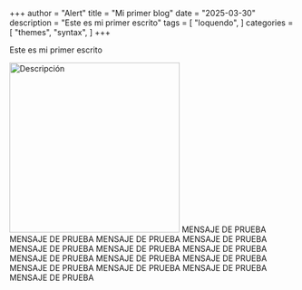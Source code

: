 +++
author = "Alert"
title = "Mi primer blog"
date = "2025-03-30"
description = "Este es mi primer escrito"
tags = [
    "loquendo",
]
categories = [
    "themes",
    "syntax",
]
+++

Este es mi primer escrito
<!--more-->

<img src="https://64.media.tumblr.com/8cbab7d522f75cdafeae6a5d25d5f429/8ad4148f363f00f2-e2/s540x810/6dce29321acee88b48e4752ad02570038525e675.pnj" alt="Descripción" width="300" height="300"> MENSAJE DE PRUEBA MENSAJE DE PRUEBA MENSAJE DE PRUEBA MENSAJE DE PRUEBA MENSAJE DE PRUEBA MENSAJE DE PRUEBA MENSAJE DE PRUEBA MENSAJE DE PRUEBA MENSAJE DE PRUEBA MENSAJE DE PRUEBA MENSAJE DE PRUEBA MENSAJE DE PRUEBA MENSAJE DE PRUEBA MENSAJE DE PRUEBA 


<!--![Descripción de la imagen](){width=50%} Buenas colegas xd-->

